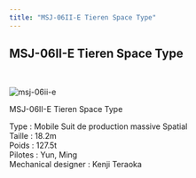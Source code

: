 ```yaml
---
title: "MSJ-06II-E Tieren Space Type"
---
```


MSJ-06II-E Tieren Space Type
----------------------------

 


![msj-06ii-e](/images/stories/saga/gundam00/ms/lrh/msj-06ii-e.png "tieren-e.gif")


MSJ-06II-E Tieren Space Type


Type : Mobile Suit de production massive Spatial  
Taille : 18.2m  
Poids : 127.5t  
Pilotes : Yun, Ming   
Mechanical designer : Kenji Teraoka

